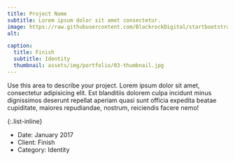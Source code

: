 ```yaml
---
title: Project Name
subtitle: Lorem ipsum dolor sit amet consectetur.
image: https://raw.githubusercontent.com/BlackrockDigital/startbootstrap-agency/master/src/assets/img/portfolio/03-full.jpg
alt:

caption:
  title: Finish
  subtitle: Identity
  thumbnail: assets/img/portfolio/03-thumbnail.jpg
---
```

Use this area to describe your project. Lorem ipsum dolor sit amet, consectetur adipisicing elit. Est blanditiis dolorem culpa incidunt minus dignissimos deserunt repellat aperiam quasi sunt officia expedita beatae cupiditate, maiores repudiandae, nostrum, reiciendis facere nemo!

{:.list-inline}
- Date: January 2017
- Client: Finish
- Category: Identity
